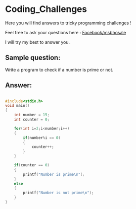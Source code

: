 # Coding_Challenges
Here you will find answers to tricky programming challenges !

Feel free to ask your questions here : [Facebook/msbhosale](https://www.facebook.com/msbhosale.IN)

I will try my best to answer you.

## Sample question:

Write a program to check if a number is prime or not.

## Answer:

```C

#include<stdio.h>
void main()
{
	int number = 15;
	int counter = 0;

	for(int i=2;i<number;i++)
	{
		if(number%i == 0)
		{
			counter++;
		}
	}

	if(counter == 0)
	{
		printf("Number is prime\n");
	}
	else
	{
		printf("Number is not prime\n");
	}
}
	
```
